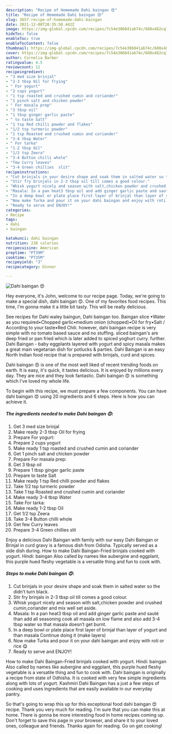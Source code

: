 ```yaml
---
description: "Recipe of Homemade Dahi baingan 😍"
title: "Recipe of Homemade Dahi baingan 😍"
slug: 3657-recipe-of-homemade-dahi-baingan
date: 2021-12-08T20:35:50.442Z
image: https://img-global.cpcdn.com/recipes/7c54e306041ab74c/680x482cq70/dahi-baingan-recipe-main-photo.jpg
hideToc: false
enableToc: true
enableTocContent: false
thumbnail: https://img-global.cpcdn.com/recipes/7c54e306041ab74c/680x482cq70/dahi-baingan-recipe-main-photo.jpg
cover: https://img-global.cpcdn.com/recipes/7c54e306041ab74c/680x482cq70/dahi-baingan-recipe-main-photo.jpg
author: Cornelia Barber
ratingvalue: 4.5
reviewcount: 11
recipeingredient:
- "3 med size brinjal"
- "2-3 tbsp Oil for frying"
- " For yogurt"
- "2 cups yogurt"
- "1 tsp roasted and crushed cumin and coriander"
- "1 pinch salt and chicken powder"
- " For masala prep"
- "3 tbsp oil"
- "1 tbsp ginger garlic paste"
- " to taste Salt"
- "1 tsp Red chilli powder and flakes"
- "1/2 tsp turmeric powder"
- "1 tsp Roasted and crushed cumin and coriander"
- "3-4 tbsp Water"
- " For tarka"
- "1-2 tbsp Oil"
- "1/2 tsp Zeera"
- "3-4 Button chilli whole"
- "few Curry leaves"
- "3-4 Green chillies  slit"
recipeinstructions:
- "Cut brinjals in your desire shape and soak them in salted water so the didn’t turn black."
- "Stir fry brinjals in 2-3 tbsp oil till comes a good colour."
- "Whisk yogurt nicely and season with salt,chicken powder and crushed cumin,coriander and mix well set aside."
- "Masala: In a pan heat3 tbsp oil and add ginger garlic paste and sauté than add all seasoning cook all masala on low flame and also add 3-4 tbsp water so that masala doesn’t get burnt."
- "In a deep bowl or plate place first layer of brinjal than layer of yogurt and than masala Continue doing it (make layers)"
- "Now make Turka and pour it on your dahi baingan and enjoy with roti or rice 😋"
- "Ready to serve and ENJOY!"
categories:
- Recipe
tags:
- dahi
- baingan

katakunci: dahi baingan 
nutrition: 238 calories
recipecuisine: American
preptime: "PT39M"
cooktime: "PT35M"
recipeyield: "3"
recipecategory: Dinner

---
```



![Dahi baingan 😍](https://img-global.cpcdn.com/recipes/7c54e306041ab74c/680x482cq70/dahi-baingan-recipe-main-photo.jpg)

Hey everyone, it's John, welcome to our recipe page. Today, we're going to make a special dish, dahi baingan 😍. One of my favorites food recipes. This time, I'm gonna make it a little bit tasty. This will be really delicious.

See recipes for Dahi waley baingun, Dahi baingan too. Baingan slice •Water as you required•Chopped garlic•medium onion (chopped)•Oil for fry•Salt / According to your taste•Red Chili. however, dahi baingan recipe is very simple with no tomato based sauce and no stuffing. sliced baingan&#39;s are deep fried or pan fried which is later added to spiced yoghurt curry. further. Dahi Baingan - baby eggplants layered with yogurt and spicy masala makes a great main vegetarian dish for potlucks & parties. Dahi Baingan is an easy North Indian food recipe that is prepared with brinjals, curd and spices.

Dahi baingan 😍 is one of the most well liked of recent trending foods on earth. It is easy, it's quick, it tastes delicious. It is enjoyed by millions every day. They are nice and they look fantastic. Dahi baingan 😍 is something which I've loved my whole life.


To begin with this recipe, we must prepare a few components. You can have dahi baingan 😍 using 20 ingredients and 6 steps. Here is how you can achieve it.

<!--inarticleads1-->

##### The ingredients needed to make Dahi baingan 😍:

1. Get 3 med size brinjal
1. Make ready 2-3 tbsp Oil for frying
1. Prepare  For yogurt:
1. Prepare 2 cups yogurt
1. Make ready 1 tsp roasted and crushed cumin and coriander
1. Get 1 pinch salt and chicken powder
1. Prepare  For masala prep:
1. Get 3 tbsp oil
1. Prepare 1 tbsp ginger garlic paste
1. Prepare  to taste Salt
1. Make ready 1 tsp Red chilli powder and flakes
1. Take 1/2 tsp turmeric powder
1. Take 1 tsp Roasted and crushed cumin and coriander
1. Make ready 3-4 tbsp Water
1. Take  For tarka:
1. Make ready 1-2 tbsp Oil
1. Get 1/2 tsp Zeera
1. Take 3-4 Button chilli whole
1. Get few Curry leaves
1. Prepare 3-4 Green chillies  slit


Enjoy a delicious Dahi Baingan with family with our easy Dahi Baingan or Brinjal in curd gravy is a famous dish from Odisha. Typically served as a side dish during. How to make Dahi Baingan-Fried brinjals cooked with yogurt. Hindi: baingan Also called by names like aubergine and eggplant, this purple hued fleshy vegetable is a versatile thing and fun to cook with. 

<!--inarticleads2-->

##### Steps to make Dahi baingan 😍:

1. Cut brinjals in your desire shape and soak them in salted water so the didn’t turn black.
1. Stir fry brinjals in 2-3 tbsp oil till comes a good colour.
1. Whisk yogurt nicely and season with salt,chicken powder and crushed cumin,coriander and mix well set aside.
1. Masala: In a pan heat3 tbsp oil and add ginger garlic paste and sauté than add all seasoning cook all masala on low flame and also add 3-4 tbsp water so that masala doesn’t get burnt.
1. In a deep bowl or plate place first layer of brinjal than layer of yogurt and than masala Continue doing it (make layers)
1. Now make Turka and pour it on your dahi baingan and enjoy with roti or rice 😋
1. Ready to serve and ENJOY!

How to make Dahi Baingan-Fried brinjals cooked with yogurt. Hindi: baingan Also called by names like aubergine and eggplant, this purple hued fleshy vegetable is a versatile thing and fun to cook with. Dahi baingan is originally a recipe from state of Odhisha. It is cooked with very few simple ingredients along with lots of yogurt. Kashmiri Dahi Baingan has a just a few steps of cooking and uses ingredients that are easily available in our everyday pantry. 

So that's going to wrap this up for this exceptional food dahi baingan 😍 recipe. Thank you very much for reading. I'm sure that you can make this at home. There is gonna be more interesting food in home recipes coming up. Don't forget to save this page in your browser, and share it to your loved ones, colleague and friends. Thanks again for reading. Go on get cooking!
